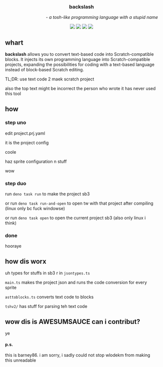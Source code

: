 <h3 align="center"><b>backslash</b></h3>
<p align="right"><i>- a tosh-like programming language with a stupid name</i></p>
<p align="center">
  <img src="https://img.shields.io/github/contributors-anon/WlodekM/scratch-text-coding-thingy">
  <img src="https://img.shields.io/github/directory-file-count/WlodekM/scratch-text-coding-thingy">
  <img src="https://img.shields.io/github/commit-activity/t/WlodekM/scratch-text-coding-thingy">
  <img src="https://img.shields.io/badge/yes-ff9900">
</p>

## whart
**backslash** allows you to convert text-based code into Scratch-compatible blocks. It injects its own programming language into Scratch-compatible projects, expanding the possibilities for coding with a text-based language instead of block-based Scratch editing.

TL;DR: use text code 2 maek scratch project

also the top text might be incorrect the person who wrote it has never used this tool

## how

### step uno

edit project.prj.yaml

it is the project config

coole

haz sprite configuration n stuff

wow

### step duo

run `deno task run` to make the project sb3

or run `deno task run-and-open` to open tw with that project after compiling (linux only bc fuck windowse)

or run `deno task open` to open the current project sb3 (also only linux i think)

### done

hooraye


## how dis worx

uh types for stuffs in sb3 r in `jsontypes.ts`

`main.ts` makes the project json and runs the code conversion for every sprite

`asttoblocks.ts` converts text code to blocks

`tshv2/` has stuff for parsing teh text code


## wow dis is AWESUMSAUCE can i contribut?

ye

#### p.s.
this is barney86. i am sorry, i sadly could not stop wlodekm from making this unreadable
